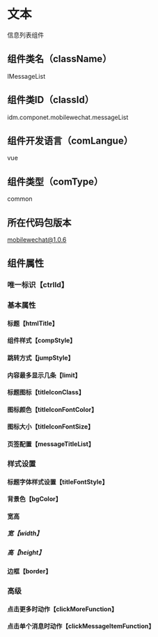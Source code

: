 # 文本
信息列表组件
## 组件类名（className）
IMessageList
## 组件类ID（classId）
idm.componet.mobilewechat.messageList
## 组件开发语言（comLangue）
vue
## 组件类型（comType）
common
## 所在代码包版本
mobilewechat@1.0.6
## 组件属性
### 唯一标识【ctrlId】
### 基本属性
#### 标题【htmlTitle】
#### 组件样式【compStyle】
#### 跳转方式【jumpStyle】
#### 内容最多显示几条【limit】
#### 标题图标【titleIconClass】
#### 图标颜色【titleIconFontColor】
#### 图标大小【titleIconFontSize】
#### 页签配置【messageTitleList】
### 样式设置
#### 标题字体样式设置【titleFontStyle】
#### 背景色【bgColor】
#### 宽高
##### 宽【width】
##### 高【height】
#### 边框【border】
### 高级
#### 点击更多时动作【clickMoreFunction】
#### 点击单个消息时动作【clickMessageItemFunction】